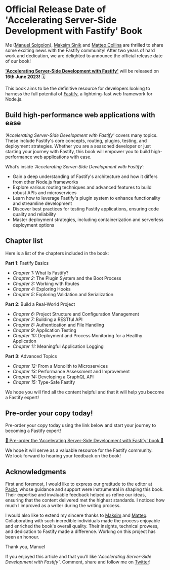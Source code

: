# Official Release Date of 'Accelerating Server-Side Development with Fastify' Book

Me ([Manuel Spigolon]), [Maksim Sinik] and [Matteo Collina] are thrilled to share some exciting news with the Fastify community!
After two years of hard work and dedication, we are delighted to announce the official release date of our book!

[**'Accelerating Server-Side Development with Fastify'**][book] will be released on **16th June 2023!** 🗓️

This book aims to be the definitive resource for developers looking to harness the full potential of [Fastify], a lightning-fast web framework for Node.js.

## Build high-performance web applications with ease

_'Accelerating Server-Side Development with Fastify'_ covers many topics.
These include Fastify's core concepts, routing, plugins, testing, and deployment strategies.
Whether you are a seasoned developer or just starting your journey with Fastify, this book will empower you to build high-performance web applications with ease.

What’s inside _'Accelerating Server-Side Development with Fastify'_:
- Gain a deep understanding of Fastify's architecture and how it differs from other Node.js frameworks
- Explore various routing techniques and advanced features to build robust APIs and microservices
- Learn how to leverage Fastify's plugin system to enhance functionality and streamline development
- Discover best practices for testing Fastify applications, ensuring code quality and reliability
- Master deployment strategies, including containerization and serverless deployment options


## Chapter list

Here is a list of the chapters included in the book:

**Part 1**: Fastify Basics

- _Chapter 1:_ What Is Fastify?
- _Chapter 2:_ The Plugin System and the Boot Process
- _Chapter 3:_ Working with Routes
- _Chapter 4:_ Exploring Hooks
- _Chapter 5:_ Exploring Validation and Serialization

**Part 2**: Build a Real-World Project

- _Chapter 6:_ Project Structure and Configuration Management
- _Chapter 7:_ Building a RESTful API
- _Chapter 8:_ Authentication and File Handling
- _Chapter 9:_ Application Testing
- _Chapter 10:_ Deployment and Process Monitoring for a Healthy Application
- _Chapter 11:_ Meaningful Application Logging

**Part 3**: Advanced Topics

- _Chapter 12:_ From a Monolith to Microservices
- _Chapter 13:_ Performance Assessment and Improvement
- _Chapter 14:_ Developing a GraphQL API
- _Chapter 15:_ Type-Safe Fastify

We hope you will find all the content helpful and that it will help you become a Fastify expert!


## Pre-order your copy today!

Pre-order your copy today using the link below and start your journey to becoming a Fastify expert!

[📖 Pre-order the 'Accelerating Server-Side Development with Fastify' book 📘][book]

We hope it will serve as a valuable resource for the Fastify community.  
We look forward to hearing your feedback on the book!


## Acknowledgments

First and foremost, I would like to express our gratitude to the editor at [Packt],
whose guidance and support were instrumental in shaping this book.
Their expertise and invaluable feedback helped us refine our ideas,
ensuring that the content delivered met the highest standards.
I noticed how much I improved as a writer during the writing process.

I would also like to extend my sincere thanks to [Maksim][Maksim Sinik] and [Matteo][Matteo Collina].
Collaborating with such incredible individuals made the process enjoyable and enriched the book's overall quality.
Their insights, technical prowess, and dedication to Fastify made a difference.
Working on this project has been an honour.

Thank you,
Manuel

If you enjoyed this article and that you’ll like _'Accelerating Server-Side Development with Fastify'_.
Comment, share and follow me on [Twitter](https://twitter.com/ManuEomm)!

[Packt]: https://www.packtpub.com/
[Fastify]: https://www.fastify.io/
[book]: https://packt.link/DvIDB
[Manuel Spigolon]: https://twitter.com/ManuEomm
[Maksim Sinik]: https://twitter.com/maksimsinik
[Matteo Collina]: https://twitter.com/matteocollina

